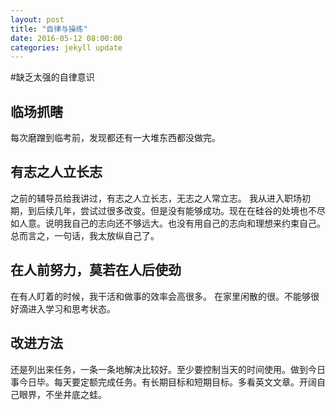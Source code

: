 ```yaml
---
layout: post
title: "自律与操练"
date: 2016-05-12 08:00:00
categories: jekyll update
---  
```


#缺乏太强的自律意识


## 临场抓瞎
每次磨蹭到临考前，发现都还有一大堆东西都没做完。

## 有志之人立长志
之前的辅导员给我讲过，有志之人立长志，无志之人常立志。 我从进入职场初期，到后续几年，尝试过很多改变。但是没有能够成功。现在在硅谷的处境也不尽如人意。说明我自己的志向还不够远大。也没有用自己的志向和理想来约束自己。  
总而言之，一句话，我太放纵自己了。

## 在人前努力，莫若在人后使劲
在有人盯着的时候，我干活和做事的效率会高很多。 在家里闲散的很。不能够很好滴进入学习和思考状态。

## 改进方法
还是列出来任务，一条一条地解决比较好。至少要控制当天的时间使用。做到今日事今日毕。每天要定额完成任务。有长期目标和短期目标。多看英文文章。开阔自己眼界，不坐井底之蛙。




